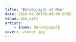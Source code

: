 ```yaml
---
title: 'Barabajagal at Mou'
date: 2016-06-26T05:00:00.000Z
venue: mou_very
artists:
    - {name: Barabajagal}
cover: ./cover.jpg
---
```

